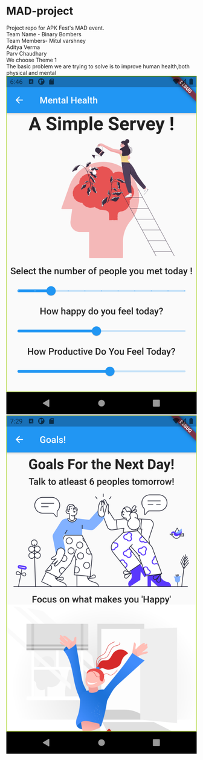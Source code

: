 # MAD-project
Project repo for APK Fest's MAD event.<br>
Team Name - Binary Bombers<br>
Team Members-
Mitul varshney<br>
Aditya Verma<br>
Parv Chaudhary<br>
We choose Theme 1<br>
The basic problem we are trying to solve is to improve human health,both physical and mental<br>
<img src="https://github.com/Mitul16/MAD-project/blob/main/Screenshot_1617887815.png">
<img src="https://github.com/Mitul16/MAD-project/blob/main/Screenshot_1617890393.png">
